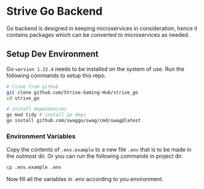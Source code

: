 # Strive Go Backend

Go backend is designed in keeping microservices in consideration, hence it contains packages which can be converted to microservices as needed.

## Setup Dev Environment

Go `version 1.22.4` needs to be installed on the system of use. Run the following commands to setup this repo.

```bash
# Clone from github
git clone github.com/Strive-Gaming-Hub/strive_go
cd strive_go

# install dependencies
go mod tidy # install go deps
go install github.com/swaggo/swag/cmd/swag@latest
```

### Environment Variables

Copy the contents of `.env.example` to a new file `.env` that is to be made in the outmost dir. Or you can run the following commands in project dir.

```bash
cp .env.example .env
```

Now fill all the variables in .env according to you environment.
